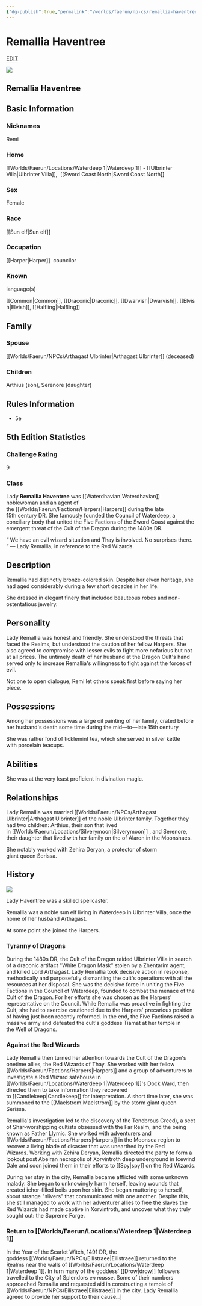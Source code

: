 ```yaml
---
{"dg-publish":true,"permalink":"/worlds/faerun/np-cs/remallia-haventree/","tags":["Faerun"]}
---
```


# Remallia Haventree

[EDIT](https://forgottenrealms.fandom.com/wiki/Remallia_Haventree?veaction=edit)

[![](https://static.wikia.nocookie.net/forgottenrealms/images/9/9e/Remallia_Haventree.png/revision/latest/scale-to-width-down/350?cb=20190517012844)](https://static.wikia.nocookie.net/forgottenrealms/images/9/9e/Remallia_Haventree.png/revision/latest?cb=20190517012844)

## Remallia Haventree

## Basic Information

### Nicknames

Remi

### Home

[[Worlds/Faerun/Locations/Waterdeep 1\|Waterdeep 1]] - [[Ulbrinter Villa\|Ulbrinter Villa]],  [[Sword Coast North\|Sword Coast North]] 

### Sex

Female

### Race

[[Sun elf\|Sun elf]] 

### Occupation

[[Harper\|Harper]]  councilor

### Known  
language(s)

[[Common\|Common]], [[Draconic\|Draconic]], [[Dwarvish\|Dwarvish]], [[Elvish\|Elvish]], [[Halfling\|Halfling]]

## Family

### Spouse

[[Worlds/Faerun/NPCs/Arthagast Ulbrinter\|Arthagast Ulbrinter]] (deceased)

### Children

Arthius (son), Serenore (daughter)

## Rules Information

-   5e
    

## 5th Edition Statistics

### Challenge Rating

9

### Class

Lady **Remallia Haventree** was [[Waterdhavian\|Waterdhavian]] noblewoman and an agent of the [[Worlds/Faerun/Factions/Harpers\|Harpers]] during the late 15th century DR. She famously founded the Council of Waterdeep, a conciliary body that united the Five Factions of the Sword Coast against the emergent threat of the Cult of the Dragon during the 1480s DR. 

“
We have an evil wizard situation and Thay is involved. No surprises there.
”
— Lady Remallia, in reference to the Red Wizards.


## Description

Remallia had distinctly bronze-colored skin. Despite her elven heritage, she had aged considerably during a few short decades in her life.

She dressed in elegant finery that included beauteous robes and non-ostentatious jewelry.

## Personality

Lady Remallia was honest and friendly. She understood the threats that faced the Realms, but understood the caution of her fellow Harpers. She also agreed to compromise with lesser evils to fight more nefarious but not at all prices. The untimely death of her husband at the Dragon Cult's hand served only to increase Remallia's willingness to fight against the forces of evil.

Not one to open dialogue, Remi let others speak first before saying her piece.
## Possessions

Among her possessions was a large oil painting of her family, crated before her husband's death some time during the mid—to—late 15th century

She was rather fond of ticklemint tea, which she served in silver kettle with porcelain teacups.

## Abilities

She was at the very least proficient in divination magic.
## Relationships

Lady Remallia was married [[Worlds/Faerun/NPCs/Arthagast Ulbrinter\|Arthagast Ulbrinter]] of the noble Ulbrinter family. Together they had two children: Arthius, their son that lived in [[Worlds/Faerun/Locations/Silverymoon\|Silverymoon]] , and Serenore, their daughter that lived with her family on the of Alaron in the Moonshaes.

She notably worked with Zehira Deryan, a protector of storm giant queen Serissa.

## History

[![](https://static.wikia.nocookie.net/forgottenrealms/images/7/74/Remi.png/revision/latest/scale-to-width-down/300?cb=20220513154542)](https://static.wikia.nocookie.net/forgottenrealms/images/7/74/Remi.png/revision/latest?cb=20220513154542)

Lady Haventree was a skilled spellcaster.

Remallia was a noble sun elf living in Waterdeep in Ulbrinter Villa, once the home of her husband Arthagast.

At some point she joined the Harpers.

### Tyranny of Dragons

During the 1480s DR, the Cult of the Dragon raided Ulbrinter Villa in search of a draconic artifact  "White Dragon Mask" stolen by a Zhentarim agent, and killed Lord Arthagast. Lady Remallia took decisive action in response, methodically and purposefully dismantling the cult's operations with all the resources at her disposal. She was the decisive force in uniting the Five Factions in the Council of Waterdeep, founded to combat the menace of the Cult of the Dragon. For her efforts she was chosen as the Harpers' representative on the Council. While Remallia was proactive in fighting the Cult, she had to exercise cautioned due to the Harpers' precarious position of having just been recently reformed. In the end, the Five Factions raised a massive army and defeated the cult's goddess Tiamat at her temple in the Well of Dragons.

### Against the Red Wizards

Lady Remallia then turned her attention towards the Cult of the Dragon's onetime allies, the Red Wizards of Thay. She worked with her fellow [[Worlds/Faerun/Factions/Harpers\|Harpers]] and a group of adventurers to investigate a Red Wizard safehouse in [[Worlds/Faerun/Locations/Waterdeep 1\|Waterdeep 1]]'s Dock Ward, then directed them to take information they recovered to [[Candlekeep\|Candlekeep]] for interpretation. A short time later, she was summoned to the [[Maelstrom\|Maelstrom]] by the storm giant queen Serissa.

Remallia's investigation led to the discovery of the Tenebrous Creed), a sect of Shar-worshipping cultists obsessed with the Far Realm, and the being known as Father Llymic. She worked with adventurers and [[Worlds/Faerun/Factions/Harpers\|Harpers]] in the Moonsea region to recover a living blade of disaster that was unearthed by the Red Wizards. Working with Zehira Deryan, Remallia directed the party to form a lookout post Abeiran necropolis of Xorvintroth deep underground in Icewind Dale and soon joined them in their efforts to [[Spy\|spy]] on the Red Wizards.

During her stay in the city, Remallia became afflicted with some unknown malady. She began to unknowingly harm herself, leaving wounds that created ichor-filled boils upon her skin. She began muttering to herself, about strange "slivers" that communicated with one another. Despite this, she still managed to work with her adventurer allies to free the slaves the Red Wizards had made captive in Xorvintroth, and uncover what they truly sought out: the Supreme Forge.

### Return to [[Worlds/Faerun/Locations/Waterdeep 1\|Waterdeep 1]]

In the Year of the Scarlet Witch, 1491 DR, the goddess [[Worlds/Faerun/NPCs/Eilistraee\|Eilistraee]] returned to the Realms near the walls of [[Worlds/Faerun/Locations/Waterdeep 1\|Waterdeep 1]]. In turn many of the goddess' [[Drow\|drow]] followers travelled to the City of Splendors _en masse_. Some of their numbers approached Remallia and requested aid in constructing a temple of [[Worlds/Faerun/NPCs/Eilistraee\|Eilistraee]] in the city. Lady Remallia agreed to provide her support to their cause._]